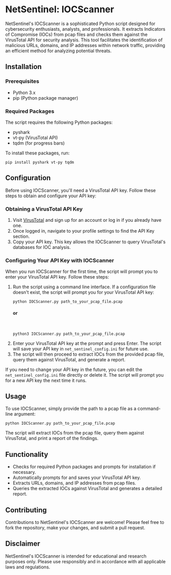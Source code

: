 <!DOCTYPE html>
<html lang="en">
<head>
    <meta charset="UTF-8">
</head>
<body>
    <h1>NetSentinel: IOCScanner</h1>
    <p>NetSentinel's IOCScanner is a sophisticated Python script designed for cybersecurity enthusiasts, analysts, and professionals. It extracts Indicators of Compromise (IOCs) from pcap files and checks them against the VirusTotal API for security analysis. This tool facilitates the identification of malicious URLs, domains, and IP addresses within network traffic, providing an efficient method for analyzing potential threats.</p>

  <h2>Installation</h2>
    <h3>Prerequisites</h3>
    <ul>
        <li>Python 3.x</li>
        <li>pip (Python package manager)</li>
    </ul>
    <h3>Required Packages</h3>
    <p>The script requires the following Python packages:</p>
    <ul>
        <li>pyshark</li>
        <li>vt-py (VirusTotal API)</li>
        <li>tqdm (for progress bars)</li>
    </ul>
    <p>To install these packages, run:</p>
    <pre><code>pip install pyshark vt-py tqdm</code></pre>

  <h2>Configuration</h2>
    <p>Before using IOCScanner, you'll need a VirusTotal API key. Follow these steps to obtain and configure your API key:</p>
    <h3>Obtaining a VirusTotal API Key</h3>
    <ol>
        <li>Visit <a href="https://www.virustotal.com/gui/join-us">VirusTotal</a> and sign up for an account or log in if you already have one.</li>
        <li>Once logged in, navigate to your profile settings to find the API Key section.</li>
        <li>Copy your API key. This key allows the IOCScanner to query VirusTotal's databases for IOC analysis.</li>
    </ol>
    <h3>Configuring Your API Key with IOCScanner</h3>
    <p>When you run IOCScanner for the first time, the script will prompt you to enter your VirusTotal API key. Follow these steps:</p>
    <ol>
        <li>Run the script using a command line interface. If a configuration file doesn't exist, the script will prompt you for your VirusTotal API key:</li>
        <pre><code>python IOCScanner.py path_to_your_pcap_file.pcap</code></pre>
        <h4>or</h4>
        <br/>
        <pre><code>python3 IOCScanner.py path_to_your_pcap_file.pcap</code></pre>
        <li>Enter your VirusTotal API key at the prompt and press Enter. The script will save your API key in <code>net_sentinel_config.ini</code> for future use.</li>
        <li>The script will then proceed to extract IOCs from the provided pcap file, query them against VirusTotal, and generate a report.</li>
    </ol>
    <p>If you need to change your API key in the future, you can edit the <code>net_sentinel_config.ini</code> file directly or delete it. The script will prompt you for a new API key the next time it runs.</p>

  <h2>Usage</h2>
    <p>To use IOCScanner, simply provide the path to a pcap file as a command-line argument:</p>
    <pre><code>python IOCScanner.py path_to_your_pcap_file.pcap</code></pre>
    <p>The script will extract IOCs from the pcap file, query them against VirusTotal, and print a report of the findings.</p>

  <h2>Functionality</h2>
    <ul>
        <li>Checks for required Python packages and prompts for installation if necessary.</li>
        <li>Automatically prompts for and saves your VirusTotal API key.</li>
        <li>Extracts URLs, domains, and IP addresses from pcap files.</li>
        <li>Queries the extracted IOCs against VirusTotal and generates a detailed report.</li>
    </ul>

  <h2>Contributing</h2>
    <p>Contributions to NetSentinel's IOCScanner are welcome! Please feel free to fork the repository, make your changes, and submit a pull request.</p>

  <h2>Disclaimer</h2>
    <p>NetSentinel's IOCScanner is intended for educational and research purposes only. Please use responsibly and in accordance with all applicable laws and regulations.</p>
</body>
</html>

